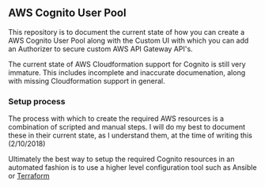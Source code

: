## AWS Cognito User Pool
This repository is to document the current state of how you can create a AWS Cognito User Pool along with the Custom UI with which you can add an Authorizer to secure custom AWS API Gateway API's.

The current state of AWS Cloudformation support for Cognito is still very immature.  This includes incomplete and inaccurate documenation, along with missing Cloudformation support in general.  

### Setup process
The process with which to create the required AWS resources is a combination of scripted and manual steps.  I will do my best to document these in their current state, as I understand them, at the time of writing this (2/10/2018)



Ultimately the best way to setup the required Cognito resources in an automated fashion is to use a higher level configuration tool such as Ansible or  [Terraform](https://www.terraform.io/docs/providers/aws/r/cognito_user_pool.html)


